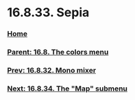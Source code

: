 # 16.8.33. Sepia

### [Home](./00-home.md)
### [Parent: 16.8. The colors menu](./16-08-00-the-colors-menu.md)
### [Prev: 16.8.32. Mono mixer](./16-08-32-mono-mixer.md)
### [Next: 16.8.34. The "Map" submenu](./16-08-34-the-map-submenu.md)
